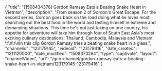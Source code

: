 {
    "title": "[1508434378] Gordon Ramsay Eats a Beating Snake Heart in Vietnam",
    "description": "From season 2 of Gordon's Great Escape. For the second series, Gordon goes back on the road doing what he loves most: searching out the best food in the world and testing himself in extreme and demanding situations. This time he's not just taking on one country, his appetite for adventure will take him through four of South East Asia's most exciting culinary destinations: Thailand, Cambodia, Malaysia and Vietnam. \r\n\r\nIn this clip Gordon Ramsay tries a beating snake heart in a glass.",
    "channelid": "123179145",
    "videoid": "123179416",
    "date_created": "1311120000",
    "date_modified": "1508373264",
    "type": "captivate",
    "layout": "channelVideo",
    "url": "\/gcn-channel\/gordon-ramsay-eats-a-beating-snake-heart-in-vietnam\/123179145-123179416"
}